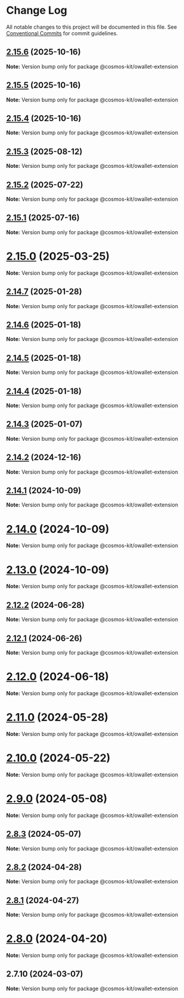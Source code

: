 # Change Log

All notable changes to this project will be documented in this file.
See [Conventional Commits](https://conventionalcommits.org) for commit guidelines.

## [2.15.6](https://github.com/hyperweb-io/cosmos-kit/compare/@cosmos-kit/owallet-extension@2.15.5...@cosmos-kit/owallet-extension@2.15.6) (2025-10-16)

**Note:** Version bump only for package @cosmos-kit/owallet-extension





## [2.15.5](https://github.com/hyperweb-io/cosmos-kit/compare/@cosmos-kit/owallet-extension@2.15.4...@cosmos-kit/owallet-extension@2.15.5) (2025-10-16)

**Note:** Version bump only for package @cosmos-kit/owallet-extension





## [2.15.4](https://github.com/hyperweb-io/cosmos-kit/compare/@cosmos-kit/owallet-extension@2.15.3...@cosmos-kit/owallet-extension@2.15.4) (2025-10-16)

**Note:** Version bump only for package @cosmos-kit/owallet-extension





## [2.15.3](https://github.com/hyperweb-io/cosmos-kit/compare/@cosmos-kit/owallet-extension@2.15.2...@cosmos-kit/owallet-extension@2.15.3) (2025-08-12)

**Note:** Version bump only for package @cosmos-kit/owallet-extension





## [2.15.2](https://github.com/hyperweb-io/cosmos-kit/compare/@cosmos-kit/owallet-extension@2.15.1...@cosmos-kit/owallet-extension@2.15.2) (2025-07-22)

**Note:** Version bump only for package @cosmos-kit/owallet-extension





## [2.15.1](https://github.com/hyperweb-io/cosmos-kit/compare/@cosmos-kit/owallet-extension@2.15.0...@cosmos-kit/owallet-extension@2.15.1) (2025-07-16)

**Note:** Version bump only for package @cosmos-kit/owallet-extension





# [2.15.0](https://github.com/hyperweb-io/cosmos-kit/compare/@cosmos-kit/owallet-extension@2.14.7...@cosmos-kit/owallet-extension@2.15.0) (2025-03-25)

**Note:** Version bump only for package @cosmos-kit/owallet-extension

## [2.14.7](https://github.com/hyperweb-io/cosmos-kit/compare/@cosmos-kit/owallet-extension@2.14.6...@cosmos-kit/owallet-extension@2.14.7) (2025-01-28)

**Note:** Version bump only for package @cosmos-kit/owallet-extension

## [2.14.6](https://github.com/hyperweb-io/cosmos-kit/compare/@cosmos-kit/owallet-extension@2.14.5...@cosmos-kit/owallet-extension@2.14.6) (2025-01-18)

**Note:** Version bump only for package @cosmos-kit/owallet-extension

## [2.14.5](https://github.com/hyperweb-io/cosmos-kit/compare/@cosmos-kit/owallet-extension@2.14.4...@cosmos-kit/owallet-extension@2.14.5) (2025-01-18)

**Note:** Version bump only for package @cosmos-kit/owallet-extension

## [2.14.4](https://github.com/hyperweb-io/cosmos-kit/compare/@cosmos-kit/owallet-extension@2.14.3...@cosmos-kit/owallet-extension@2.14.4) (2025-01-18)

**Note:** Version bump only for package @cosmos-kit/owallet-extension

## [2.14.3](https://github.com/hyperweb-io/cosmos-kit/compare/@cosmos-kit/owallet-extension@2.14.2...@cosmos-kit/owallet-extension@2.14.3) (2025-01-07)

**Note:** Version bump only for package @cosmos-kit/owallet-extension

## [2.14.2](https://github.com/hyperweb-io/cosmos-kit/compare/@cosmos-kit/owallet-extension@2.14.1...@cosmos-kit/owallet-extension@2.14.2) (2024-12-16)

**Note:** Version bump only for package @cosmos-kit/owallet-extension

## [2.14.1](https://github.com/hyperweb-io/cosmos-kit/compare/@cosmos-kit/owallet-extension@2.14.0...@cosmos-kit/owallet-extension@2.14.1) (2024-10-09)

**Note:** Version bump only for package @cosmos-kit/owallet-extension

# [2.14.0](https://github.com/hyperweb-io/cosmos-kit/compare/@cosmos-kit/owallet-extension@2.13.0...@cosmos-kit/owallet-extension@2.14.0) (2024-10-09)

**Note:** Version bump only for package @cosmos-kit/owallet-extension

# [2.13.0](https://github.com/hyperweb-io/cosmos-kit/compare/@cosmos-kit/owallet-extension@2.12.2...@cosmos-kit/owallet-extension@2.13.0) (2024-10-09)

**Note:** Version bump only for package @cosmos-kit/owallet-extension

## [2.12.2](https://github.com/hyperweb-io/cosmos-kit/compare/@cosmos-kit/owallet-extension@2.12.1...@cosmos-kit/owallet-extension@2.12.2) (2024-06-28)

**Note:** Version bump only for package @cosmos-kit/owallet-extension

## [2.12.1](https://github.com/hyperweb-io/cosmos-kit/compare/@cosmos-kit/owallet-extension@2.12.0...@cosmos-kit/owallet-extension@2.12.1) (2024-06-26)

**Note:** Version bump only for package @cosmos-kit/owallet-extension

# [2.12.0](https://github.com/hyperweb-io/cosmos-kit/compare/@cosmos-kit/owallet-extension@2.11.0...@cosmos-kit/owallet-extension@2.12.0) (2024-06-18)

**Note:** Version bump only for package @cosmos-kit/owallet-extension

# [2.11.0](https://github.com/hyperweb-io/cosmos-kit/compare/@cosmos-kit/owallet-extension@2.10.0...@cosmos-kit/owallet-extension@2.11.0) (2024-05-28)

**Note:** Version bump only for package @cosmos-kit/owallet-extension

# [2.10.0](https://github.com/hyperweb-io/cosmos-kit/compare/@cosmos-kit/owallet-extension@2.9.0...@cosmos-kit/owallet-extension@2.10.0) (2024-05-22)

**Note:** Version bump only for package @cosmos-kit/owallet-extension

# [2.9.0](https://github.com/hyperweb-io/cosmos-kit/compare/@cosmos-kit/owallet-extension@2.8.3...@cosmos-kit/owallet-extension@2.9.0) (2024-05-08)

**Note:** Version bump only for package @cosmos-kit/owallet-extension

## [2.8.3](https://github.com/hyperweb-io/cosmos-kit/compare/@cosmos-kit/owallet-extension@2.8.2...@cosmos-kit/owallet-extension@2.8.3) (2024-05-07)

**Note:** Version bump only for package @cosmos-kit/owallet-extension

## [2.8.2](https://github.com/hyperweb-io/cosmos-kit/compare/@cosmos-kit/owallet-extension@2.8.1...@cosmos-kit/owallet-extension@2.8.2) (2024-04-28)

**Note:** Version bump only for package @cosmos-kit/owallet-extension

## [2.8.1](https://github.com/hyperweb-io/cosmos-kit/compare/@cosmos-kit/owallet-extension@2.8.0...@cosmos-kit/owallet-extension@2.8.1) (2024-04-27)

**Note:** Version bump only for package @cosmos-kit/owallet-extension

# [2.8.0](https://github.com/hyperweb-io/cosmos-kit/compare/@cosmos-kit/owallet-extension@2.7.10...@cosmos-kit/owallet-extension@2.8.0) (2024-04-20)

**Note:** Version bump only for package @cosmos-kit/owallet-extension

## 2.7.10 (2024-03-07)

**Note:** Version bump only for package @cosmos-kit/owallet-extension
